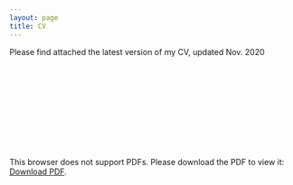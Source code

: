 ```yaml
---
layout: page
title: CV
---
```

Please find attached the latest version of my CV, updated Nov. 2020

<object data="CV_Nov2020.pdf" type="application/pdf" width="700px" height="700px">
    <embed src="CV_Nov2020.pdf">
        <p>This browser does not support PDFs. Please download the PDF to view it: <a href="CV_Nov2020.pdf">Download PDF</a>.</p>
    </embed>
</object>
